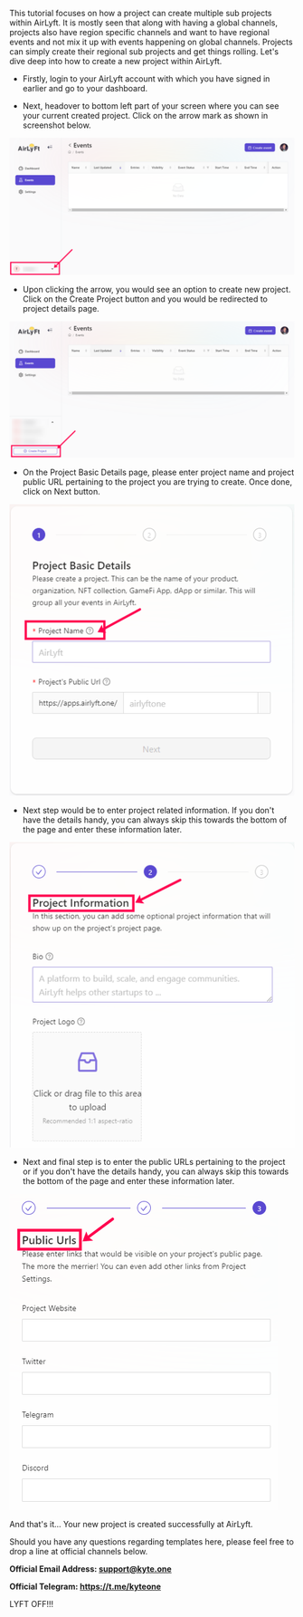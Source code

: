 This tutorial focuses on how a project can create multiple sub projects within AirLyft. It is mostly seen that along with having a global channels, projects also have region specific channels and want to have regional events and not mix it up with events happening on global channels. Projects can simply create their regional sub projects and get things rolling. Let's dive deep into how to create a new project within AirLyft. 

- Firstly, login to your AirLyft account with which you have signed in earlier and go to your dashboard. 

- Next, headover to bottom left part of your screen where you can see your current created project. Click on the arrow mark as shown in screenshot below. 

![Project Dashboard](./images/ProjectDashboard.png)

- Upon clicking the arrow, you would see an option to create new project. Click on the Create Project button and you would be redirected to project details page. 

![Create Project](./images/CreateProject.png)

- On the Project Basic Details page, please enter project name and project public URL pertaining to the project you are trying to create. Once done, click on Next button. 

![Project Basic Details](./images/ProjectBasicDetails_Name.png)

- Next step would be to enter project related information. If you don't have the details handy, you can always skip this towards the bottom of the page and enter these information later. 

![Project Information](./images/ProjectInformation.png)

- Next and final step is to enter the public URLs pertaining to the project or if you don't have the details handy, you can always skip this towards the bottom of the page and enter these information later.

![Project URL](./images/ProjectURL.png)

And that's it... Your new project is created successfully at AirLyft. 

Should you have any questions regarding templates here, please feel free to drop a line at official channels below. 

**Official Email Address: support@kyte.one** 

**Official Telegram: https://t.me/kyteone**

LYFT OFF!!!  


